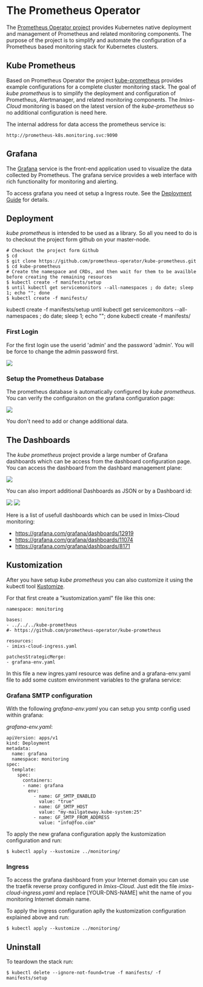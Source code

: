 # The Prometheus Operator

The [Prometheus Operator project](https://github.com/prometheus-operator/prometheus-operator) provides Kubernetes native deployment and management of Prometheus and related monitoring components. The purpose of the project is to simplify and automate the configuration of a Prometheus based monitoring stack for Kubernetes clusters.

## Kube Prometheus

Based on Prometheus Operator the project [kube-prometheus](https://github.com/prometheus-operator/kube-prometheus) provides example configurations for a complete cluster monitoring stack. 
The goal of *kube prometheus* is to simplify the deployment and configuration of Prometheus, Alertmanager, and related monitoring components. 
The *Imixs-Cloud* monitoring is based on the latest version of the *kube-prometheus* so no additional configuration is need here.

The internal address for data access the prometheus service is:

	http://prometheus-k8s.monitoring.svc:9090


## Grafana

The [Grafana](https://grafana.com/) service is the front-end application used to visualize the data collected by Prometheus. 
The grafana service provides a web interface with rich functionality for monitoring and alerting. 

To access grafana you need ot setup a Ingress route. See the [Deployment Guide](../management/monitoring/README.md) for details.
 
 
## Deployment

*kube prometheus* is intended to be used as a library. So all you need to do is to checkout the project form github on your master-node.

	
	# Checkout the project form Github
	$ cd
	$ git clone https://github.com/prometheus-operator/kube-prometheus.git
	$ cd kube-prometheus
	# Create the namespace and CRDs, and then wait for them to be availble before creating the remaining resources
	$ kubectl create -f manifests/setup
	$ until kubectl get servicemonitors --all-namespaces ; do date; sleep 1; echo ""; done
	$ kubectl create -f manifests/



kubectl create -f manifests/setup
until kubectl get servicemonitors --all-namespaces ; do date; sleep 1; echo ""; done
kubectl create -f manifests/




### First Login

For the first login use the userid 'admin' and the password 'admin'. You will be force to change the admin password first.

<img src="./../images/monitoring-002.png" />
 
### Setup the Prometheus Database

The prometheus database is automatically configured by *kube prometheus*. You can verify the configuraiton on the grafana configuration page:

<img src="./../images/monitoring-003.png" />

You don't need to add or change additional data.


## The Dashboards


The  *kube prometheus*  project provide a large number of Grafana dashboards which can be access from the dashboard configuration page.
You can access the dashboard from the dashbard management plane:

<img src="./../images/monitoring-004.png" />

You can also import additional Dashboards as JSON or by a Dashboard id:

<img src="./../images/monitoring-005.png" />


<img src="./../images/monitoring-001.png" />



Here is a list of usefull dashboards which can be used in Imixs-Cloud monitoring:


 - https://grafana.com/grafana/dashboards/12919
 - https://grafana.com/grafana/dashboards/11074
 - https://grafana.com/grafana/dashboards/8171
 
 

## Kustomization

After you have setup *kube prometheus* you can also customize it using the kubectl tool [Kustomize](../../doc/KUSTOMIZE.md).

For that first create a "kustomization.yaml" file like this one:

	namespace: monitoring
	
	bases:
	- ../../../kube-prometheus
	#- https://github.com/prometheus-operator/kube-prometheus
	
	resources:
	- imixs-cloud-ingress.yaml
	
	patchesStrategicMerge:
	- grafana-env.yaml


In this file a new ingres.yaml resource was define and a grafana-env.yaml file to add some custom environment variables to the grafana service:

### Grafana SMTP configuration

With the following *grafana-env.yaml* you can setup you smtp config used within grafana:

*grafana-env.yaml*:

	apiVersion: apps/v1
	kind: Deployment
	metadata:
	  name: grafana
	  namespace: monitoring
	spec:
	  template:
	    spec:
	      containers:
	      - name: grafana
	        env:
	          - name: GF_SMTP_ENABLED
	            value: "true"
	          - name: GF_SMTP_HOST
	            value: "my-mailgateway.kube-system:25"
	          - name: GF_SMTP_FROM_ADDRESS
	            value: "info@foo.com"


To apply the new grafana configuration apply the kustomization configuration and run:

	$ kubectl apply --kustomize ../monitoring/



### Ingress

To access the grafana dashboard from your Internet domain you can use the traefik reverse proxy configured in *Imixs-Cloud*. Just edit the file *imixs-cloud-ingress.yaml* and replace [YOUR-DNS-NAME] whit the name of you monitoring Internet domain name. 

To apply the ingress configuration aplly the kustomization configuration explained above and run:

	$ kubectl apply --kustomize ../monitoring/





## Uninstall

To teardown the stack run:

	$ kubectl delete --ignore-not-found=true -f manifests/ -f manifests/setup